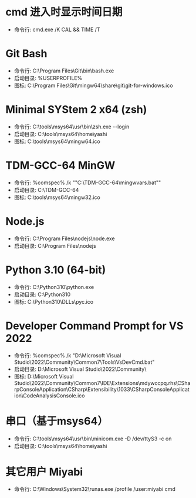 # cmd 进入时显示时间日期
- 命令行:   cmd.exe /K CAL && TIME /T

# Git Bash
- 命令行:   C:\Program Files\Git\bin\bash.exe
- 启动目录: %USERPROFILE%
- 图标:     C:\Program Files\Git\mingw64\share\git\git-for-windows.ico 

# Minimal SYStem 2 x64 (zsh)
- 命令行:   C:\tools\msys64\usr\bin\zsh.exe --login
- 启动目录: C:\tools\msys64\home\yashi
- 图标:     C:\tools\msys64\mingw64.ico

# TDM-GCC-64 MinGW
- 命令行:   %comspec% /k ""C:\TDM-GCC-64\mingwvars.bat""
- 启动目录: C:\TDM-GCC-64
- 图标:     C:\tools\msys64\mingw32.ico

# Node.js
- 命令行:   C:\Program Files\nodejs\node.exe
- 启动目录: C:\Program Files\nodejs

# Python 3.10 (64-bit)
- 命令行:   C:\Python310\python.exe
- 启动目录: C:\Python310
- 图标:     C:\Python310\DLLs\pyc.ico

# Developer Command Prompt for VS 2022
- 命令行:   %comspec% /k "D:\Microsoft Visual Studio\2022\Community\Common7\Tools\VsDevCmd.bat"
- 启动目录: D:\Microsoft Visual Studio\2022\Community\
- 图标:     D:\Microsoft Visual Studio\2022\Community\Common7\IDE\Extensions\mdywccpq.rhs\CSharpConsoleApplication\CSharp\Extensibility\1033\CSharpConsoleApplication\CodeAnalysisConsole.ico

# 串口（基于msys64）
- 命令行: C:\tools\msys64\usr\bin\minicom.exe -D /dev/ttyS3 -c on
- 启动目录: C:\tools\msys64\home\yashi

# 其它用户 Miyabi
- 命令行: C:\Windows\System32\runas.exe /profile /user:miyabi cmd
